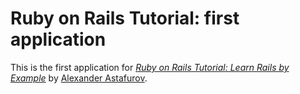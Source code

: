 # Ruby on Rails Tutorial: first application

This is the first application for
[*Ruby on Rails Tutorial: Learn Rails by Example*](http://railstutorial.org/) 
by [Alexander Astafurov](http://anatomyuniverse.com/).